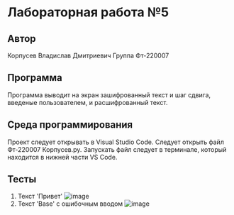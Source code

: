 # Лабораторная работа №5
## Автор
Корпусев Владислав Дмитриевич 
Группа Фт-220007
## Программа
Программа выводит на экран зашифрованный текст и шаг сдвига, введеные пользователем, и расшифрованный текст.
## Среда программирования
Проект следует открывать в Visual Studio Code.
Следует открыть файл Фт-220007 Корпусев.py.
Запускать файл следует в терминале, который находится в нижней части VS Code.
## Тесты
1) Текст 'Привет'
   ![image](https://github.com/1glam1/5-laba/assets/102163352/cde27e24-8c78-4607-9362-a9e8f169009d)
2) Текст 'Base' с ошибочным вводом
   ![image](https://github.com/1glam1/5-laba/assets/102163352/d4dbb3a8-9742-41b3-b700-4d77e9222049)


   



